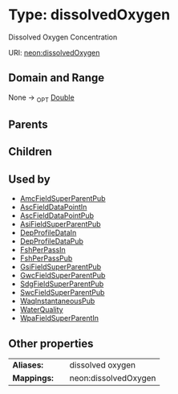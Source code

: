 
# Type: dissolvedOxygen


Dissolved Oxygen Concentration

URI: [neon:dissolvedOxygen](https://data.neonscience.org/dissolvedOxygen)


## Domain and Range

None ->  <sub>OPT</sub> [Double](types/Double.md)

## Parents


## Children


## Used by

 * [AmcFieldSuperParentPub](AmcFieldSuperParentPub.md)
 * [AscFieldDataPointIn](AscFieldDataPointIn.md)
 * [AscFieldDataPointPub](AscFieldDataPointPub.md)
 * [AsiFieldSuperParentPub](AsiFieldSuperParentPub.md)
 * [DepProfileDataIn](DepProfileDataIn.md)
 * [DepProfileDataPub](DepProfileDataPub.md)
 * [FshPerPassIn](FshPerPassIn.md)
 * [FshPerPassPub](FshPerPassPub.md)
 * [GsiFieldSuperParentPub](GsiFieldSuperParentPub.md)
 * [GwcFieldSuperParentPub](GwcFieldSuperParentPub.md)
 * [SdgFieldSuperParentPub](SdgFieldSuperParentPub.md)
 * [SwcFieldSuperParentPub](SwcFieldSuperParentPub.md)
 * [WaqInstantaneousPub](WaqInstantaneousPub.md)
 * [WaterQuality](WaterQuality.md)
 * [WpaFieldSuperParentIn](WpaFieldSuperParentIn.md)

## Other properties

|  |  |  |
| --- | --- | --- |
| **Aliases:** | | dissolved oxygen |
| **Mappings:** | | neon:dissolvedOxygen |

